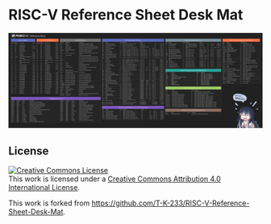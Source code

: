 # RISC-V Reference Sheet Desk Mat

![](RISC-V_Desk_Mat.png)

## License

<a rel="license" href="http://creativecommons.org/licenses/by/4.0/"><img alt="Creative Commons License" style="border-width:0" src="https://i.creativecommons.org/l/by/4.0/88x31.png" /></a><br />This work is licensed under a <a rel="license" href="http://creativecommons.org/licenses/by/4.0/">Creative Commons Attribution 4.0 International License</a>.

This work is forked from https://github.com/T-K-233/RISC-V-Reference-Sheet-Desk-Mat. 
